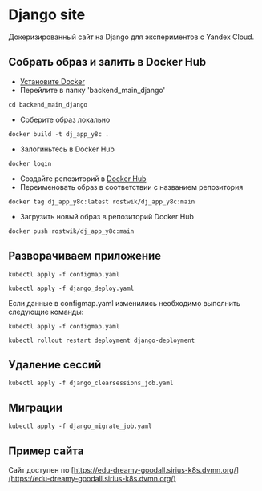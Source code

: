 # Django site

Докеризированный сайт на Django для экспериментов с Yandex Cloud.

## Собрать образ и залить в Docker Hub

- [Установите Docker](https://www.docker.com/)
- Перейлите в папку 'backend_main_django'
```commandline
cd backend_main_django
```
- Соберите образ локально
```
docker build -t dj_app_y8c .
```
- Залогиньтесь в Docker Hub
```commandline
docker login
```
- Создайте репозиторий в [Docker Hub](https://hub.docker.com/)
- Переименовать образ в соответствии с названием репозитория
```commandline
docker tag dj_app_y8c:latest rostwik/dj_app_y8c:main
```
- Загрузить новый образ в репозиторий Docker Hub
```commandline
docker push rostwik/dj_app_y8c:main
```
## Разворачиваем приложение

```
kubectl apply -f configmap.yaml
```
```
kubectl apply -f django_deploy.yaml
```

Если данные в configmap.yaml изменились необходимо выполнить следующие команды:
```
kubectl apply -f configmap.yaml
```
```
kubectl rollout restart deployment django-deployment
```

## Удаление сессий
```
kubectl apply -f django_clearsessions_job.yaml
```

## Миграции

```
kubectl apply -f django_migrate_job.yaml
```
## Пример сайта

Сайт доступен по [https://edu-dreamy-goodall.sirius-k8s.dvmn.org/](https://edu-dreamy-goodall.sirius-k8s.dvmn.org/) 